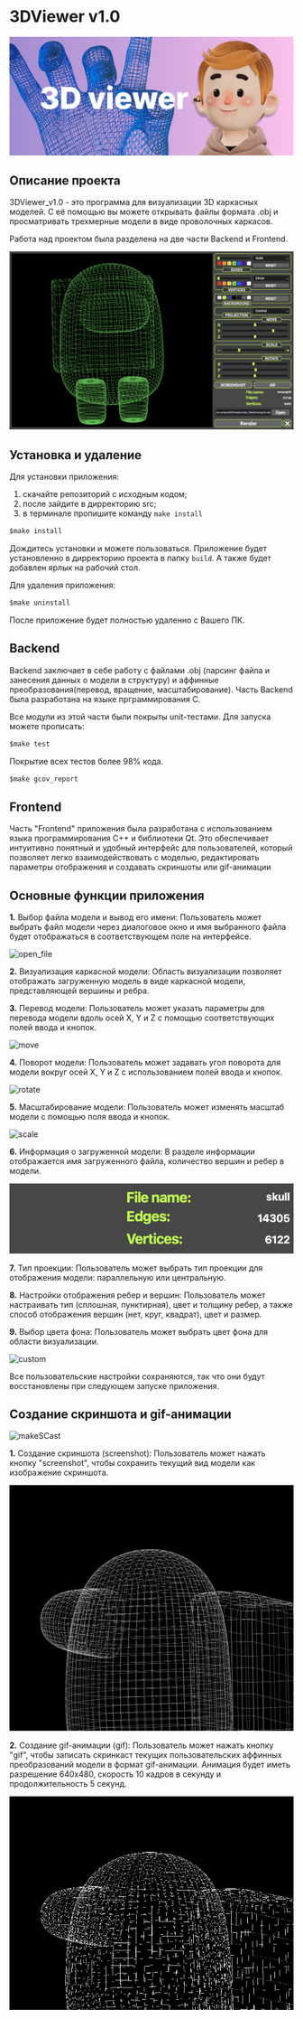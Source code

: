 # **3DViewer v1.0**

![priev](/misc/3d3.jpg)

## **Описание проекта**

3DViewer_v1.0 - это программа для визуализации 3D каркасных моделей. С её помощью вы можете открывать файлы формата .obj и просматривать трехмерные модели в виде проволочных каркасов.

Работа над проектом была разделена на две части Backend и Frontend.

![app](/misc/app.png)

## **Установка и удаление**

Для установки приложения:
1. скачайте репозиторий с исходным кодом;
2. после зайдите в дирректорию src;
3. в терминале пропишите команду `make install`

```c
$make install
```

Дождитесь установки и можете пользоваться. Приложение будет установленно в дирректорию проекта в папку `build`. А также будет добавлен ярлык на рабочий стол.

Для удаления приложения:

```c
$make uninstall
```

После приложение будет полностью удаленно с Вашего ПК.

## **Backend**

Backend заключает в себе работу с файлами .obj (парсинг файла и занесения данных о модели в структуру) и аффинные преобразования(перевод, вращение, масштабирование).
Часть Backend была разработана на языке прграммирования С. 

Все модули из этой части были покрыты unit-тестами. Для запуска можете прописать:
```c
$make test
```

Покрытие всех тестов более 98% кода.
```c
$make gcov_report
```
## **Frontend**
Часть "Frontend" приложения была разработана с использованием языка программирования C++ и библиотеки Qt. Это обеспечивает интуитивно понятный и удобный интерфейс для пользователей, который позволяет легко взаимодействовать с моделью, редактировать параметры отображения и создавать скриншоты или gif-анимации

## **Основные функции приложения**

**1.** Выбор файла модели и вывод его имени:
Пользователь может выбрать файл модели через диалоговое окно и имя выбранного файла будет отображаться в соответствующем поле на интерфейсе.

![open_file](/misc/open_file.gif)

**2.** Визуализация каркасной модели:
Область визуализации позволяет отображать загруженную модель в виде каркасной модели, представляющей вершины и ребра.

**3.** Перевод модели:
Пользователь может указать параметры для перевода модели вдоль осей X, Y и Z с помощью соответствующих полей ввода и кнопок.

![move](/misc/move.gif)

**4.** Поворот модели:
Пользователь может задавать угол поворота для модели вокруг осей X, Y и Z с использованием полей ввода и кнопок.

![rotate](/misc/rotate.gif)

**5.** Масштабирование модели:
Пользователь может изменять масштаб модели с помощью поля ввода и кнопок.

![scale](/misc/scale.gif)

**6.** Информация о загруженной модели:
В разделе информации отображается имя загруженного файла, количество вершин и ребер в модели.

![info](/misc/info.png)

**7.** Тип проекции:
Пользователь может выбрать тип проекции для отображения модели: параллельную или центральную.

**8.** Настройки отображения ребер и вершин:
Пользователь может настраивать тип (сплошная, пунктирная), цвет и толщину ребер, а также способ отображения вершин (нет, круг, квадрат), цвет и размер.

**9.** Выбор цвета фона:
Пользователь может выбрать цвет фона для области визуализации.

![custom](/misc/custom.gif)

Все пользовательские настройки сохраняются, так что они будут восстановлены при следующем запуске приложения.

## **Создание скриншота и gif-анимации**

![makeSCast](/misc/gif_and_screen.gif)

**1.** Создание скриншота (screenshot):
Пользователь может нажать кнопку "screenshot", чтобы сохранить текущий вид модели как изображение скриншота.

![screen](/misc/test.png)

**2.** Создание gif-анимации (gif):
Пользователь может нажать кнопку "gif", чтобы записать скринкаст текущих пользовательских аффинных преобразований модели в формат gif-анимации. Анимация будет иметь разрешение 640x480, скорость 10 кадров в секунду и продолжительность 5 секунд.

![gif](/misc/images.gif)
